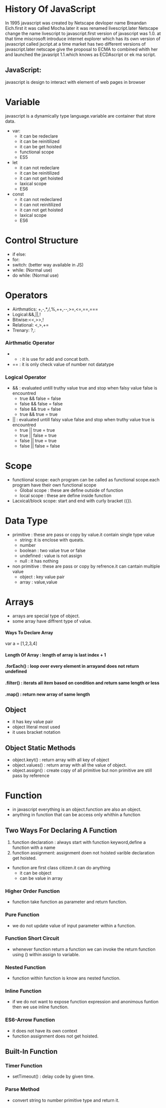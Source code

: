 # History Of JavaScript
In 1995 javascript was created by Netscape devloper name Breandan Eich.first it was called Mocha.later it was renamed livescript.later Netscape change the name livescript to javascript.first version of javascript was 1.0. at that time miscrosoft introduce internet explorer which has its own version of javascript called jscript.at a time market has two different versions of javascript.later netscape give the proposal to ECMA to combined whith her and launched the javasript 1.1.which knows as ECDAscript or ek ma script.
## JavaScript:
javascript is design to interact with element of web pages in browser
# Variable
javascript is a dynamically type language.variable are container that store data.
- var:
  - it can be redeclare
  - it can be reinitilized
  - it can be get hoisted
  - functional scope
  - ES5 
- let
  - it can not redeclare
  - it can be reinitilized
  - it can not get hoisted 
  - laxical scope
  - ES6
- const
  - it can not redeclared
  - it can not reinitilized
  - it can not get hoisted
  - laxical scope 
  - ES6
# Control Structure
- if else:
- for:
- switch: (better way available in JS)
- while: (Normal use)
- do while: (Normal use)
# Operators
- Airthmatics: +,-,*,/,%,++,--,>=,<=,==,===
- Logical:&&,||,!
- Bitwise:<<,>>,!
- Relational: <,>,+=
- Trenary: ?,:
### Airthmatic Operator
- + : it is use for add and concat both.
- == : it is only check value of number not datatype
### Logical Operator
- && : evaluated untill truthy value true and stop when falsy value false is encountred
  - true && false = false
  - false && false = false
  - false && true = false
  - true && true = true
- || : evaluated untill falsy value false and stop when truthy value true is encountred
  - true || true = true
  - true || false = true
  - false || true = true
  - false || false = false 
# Scope
- functiional scope: each program can be called as functional scope.each program have their own functional scope
  - Global scope : these are define outside of function
  - local scope : these are define inside function
- Lacxical/block scope: start and end with curly bracket ({}). 
# Data Type
- primitive : these are pass or copy by value.it contain single type value
  - string: it is enclose with queats.
  - number
  -  boolean : two value true or false
  -  undefined : value is not assign
  -  null : it has nothing
- non primitive : these are pass or copy by refrence.it can cantain multiple value
  - object : key value pair
  - array : value,value
# Arrays
- arrays are special type of object.
- some array have diffrent type of value.
#### Ways To Declare Array 
var a = [1,2,3,4]
#### Length Of Array : length of array is last index + 1
#### .forEach() : loop over every element in arrayand does not return undefined
#### .filter() : iterats all item based on condition and return same length or less
#### .map() : return new array of same length
## Object
- it has key value pair
- object literal most used
- it uses bracket notation
## Object Static Methods
- object.keyt() : return array with all key of object
- object.values() : return array with all the value of object.
- object.assign() : create copy of all primitive but non primitive are still pass by reference
# Function 
- in javascript everything is an object.function are also an object.
- anything in function that can be access only whithin a function
## Two Ways For Declaring A Function
1. function declaration : always start with function keyword,define a function with a name
2. function assignment: assignment doen not hoisted varible declaration get hoisted.
- function are first class citizen.it can do anything
  - it can be object
  - can be value in array
### Higher Order Function
- function take function as parameter and return function.
### Pure Function
- we do not update value of input parameter within a function.
### Function Short Circuit
- whenever function return a function we can invoke the return function using () within assign to variable.
### Nested Function
- function within function is know ans nested function.
### Inline Function
- if we do not want to expose function expression and anonimous funtion then we use inline function.
### ES6-Arrow Function
- it does not have its own context
- function assignment does not get hoisted.
## Built-In Function
### Timer Function
- setTimeout() : delay code by given time.
### Parse Method
- convert string to number primitive type and return it.
